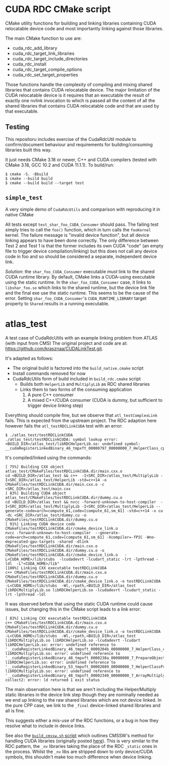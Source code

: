# CUDA RDC CMake script

CMake utility functions for building and linking libraries containing CUDA
relocatable device code and most importantly linking against those libraries.

The main CMake function to use are:
- cuda_rdc_add_library
- cuda_rdc_target_link_libraries
- cuda_rdc_target_include_directories
- cuda_rdc_install
- cuda_rdc_target_compile_options
- cuda_rdc_set_target_properties

Those functions handle the complexity of compiling and mixing shared libraries
that contains CUDA relocatable device.  The major limitation of the CUDA
relocatable device is it requires that an executable the result of exactly
one nvlink invocation to which is passed all the content of all the shared
libraries that contains CUDA relocatable code and that are used by that
executable.

## Testing

This repositoru includes exercise of the CudaRdcUtil module to confirm/document behaviour and
requirements for building/consuming libraries built this way.

It just needs CMake 3.18 or newer, C++ and CUDA compilers (tested with CMake
3.18, GCC 10.2 and CUDA 11.1.1). To build/run:

```
$ cmake -S. -Bbuild
$ cmake --build build
$ cmake --build build --target test
```

## `simple_test`

A very simple demo of `CudaRdcUtils` and comparison with reproducing it in native CMake

All tests except `test_shar_foo_CUDA_Consumer` should pass. The failing
test simply tries to call the `foo()` function, which in turn calls the `fooKernel`
kernel. The failure message is "invalid device function", but all device linking appears
to have been done correctly. The only difference between Test 2 and Test 1 is that 
the former includes its own CUDA "code" (an empty file to trigger device compilation/linking)
but this does not call any device code in foo and so should be considered a separate,
independent device link.

*Solution*: the `shar_foo_CUDA_Consumer` executable _must_ link to the shared CUDA runtime
library. By default, CMake links a CUDA-using executable using the static runtime. In the
`shar_foo_CUDA_Consumer` case, it links to `libshar_foo.so` which links to the shared runtime,
but the device link file and the final exe use the static runtime. This seems to be the cause of
the error. Setting `shar_foo_CUDA_Consumer`'s `CUDA_RUNTIME_LIBRARY` target property to `Shared`
results in a running executable.

# atlas_test

A test case of CudaRdcUtils with an example linking problem from ATLAS (with input from CMS)
The original project and code are at: https://github.com/krasznaa/CUDALinkTest.git.

It's adapted as follows:

- The original build is factored into the `build_native.cmake` script
- Install commands removed for now
- CudaRdcUtils form of build included in `build_rdc.cmake` script
  - Builds both `HelperLib` and `MultiplyLib` as RDC shared libraries
  - Links them to two forms of the consuming application
    1. A pure C++ consumer
    2. A mixed C++/CUDA consumer (CUDA is dummy, but sufficient to trigger device linking step)

Everything should compile fine, but we observe that `atl_testComplexLink` fails. This is
expected from the upstream project. The RDC adaption here however fails the `atl_testRDCLinkCUDA`
test with an error:

```console
$ ./atlas_test/testRDCLinkCUDA 
./atlas_test/testRDCLinkCUDA: symbol lookup error: <BUILD_DIR>/atlas_test/libRDCHelperLib.so: undefined symbol: __cudaRegisterLinkedBinary_46_tmpxft_00000797_00000000_7_HelperClass_cpp1_ii_c5c4d760
```

It's compiled/linked using the commands:

```console
[ 75%] Building CXX object atlas_test/CMakeFiles/testRDCLinkCUDA.dir/main.cxx.o
cd <BUILD_DIR>/atlas_test && c++  -I<SRC_DIR>/atlas_test/MultiplyLib -I<SRC_DIR>/atlas_test/HelperLib -std=c++14 -o CMakeFiles/testRDCLinkCUDA.dir/main.cxx.o -c <SRC_DIR>/atlas_test/main.cxx
[ 83%] Building CUDA object atlas_test/CMakeFiles/testRDCLinkCUDA.dir/dummy.cu.o
cd <BUILD_DIR>/atlas_test && nvcc -forward-unknown-to-host-compiler  -I<SRC_DIR>/atlas_test/MultiplyLib -I<SRC_DIR>/atlas_test/HelperLib --generate-code=arch=compute_61,code=[compute_61,sm_61] -std=c++14 -x cu -dc <SRC_DIR>/atlas_test/dummy.cu -o CMakeFiles/testRDCLinkCUDA.dir/dummy.cu.o
[ 91%] Linking CUDA device code CMakeFiles/testRDCLinkCUDA.dir/cmake_device_link.o
nvcc -forward-unknown-to-host-compiler  --generate-code=arch=compute_61,code=[compute_61,sm_61] -Xcompiler=-fPIC -Wno-deprecated-gpu-targets -shared -dlink CMakeFiles/testRDCLinkCUDA.dir/main.cxx.o CMakeFiles/testRDCLinkCUDA.dir/dummy.cu.o -o CMakeFiles/testRDCLinkCUDA.dir/cmake_device_link.o   -L<CUDA_HOME>/lib/stubs  -lcudadevrt -lcudart_static -lrt -lpthread -ldl  -L"<CUDA_HOME>/lib"
[100%] Linking CXX executable testRDCLinkCUDA
c++ CMakeFiles/testRDCLinkCUDA.dir/main.cxx.o CMakeFiles/testRDCLinkCUDA.dir/dummy.cu.o CMakeFiles/testRDCLinkCUDA.dir/cmake_device_link.o -o testRDCLinkCUDA   -L<CUDA_HOME>/lib/stubs  -Wl,-rpath,<BUILD_DIR>/atlas_test libRDCMultiplyLib.so libRDCHelperLib.so -lcudadevrt -lcudart_static -lrt -lpthread -ldl
```

It was observed before that using the static CUDA runtime could cause issues, but changing this in the CMake
script leads to a link error:

```console
[ 83%] Linking CXX executable testRDCLinkCUDA
c++ CMakeFiles/testRDCLinkCUDA.dir/main.cxx.o CMakeFiles/testRDCLinkCUDA.dir/dummy.cu.o CMakeFiles/testRDCLinkCUDA.dir/cmake_device_link.o -o testRDCLinkCUDA   -L<CUDA_HOME>/lib/stubs  -Wl,-rpath,<BUILD_DIR>/atlas_test libRDCMultiplyLib.so libRDCHelperLib.so -lcudadevrt -lcudart 
libRDCHelperLib.so: error: undefined reference to '__cudaRegisterLinkedBinary_46_tmpxft_0000204b_00000000_7_HelperClass_cpp1_ii_c5c4d760'
libRDCMultiplyLib.so: error: undefined reference to '__cudaRegisterLinkedBinary_48_tmpxft_0000238a_00000000_7_PrepareObject_cpp1_ii_6915bc6a'
libRDCHelperLib.so: error: undefined reference to '__cudaRegisterLinkedBinary_53_tmpxft_00002089_00000000_7_HelperClassPrinter_cpp1_ii_cd041c86'
libRDCMultiplyLib.so: error: undefined reference to '__cudaRegisterLinkedBinary_48_tmpxft_00002340_00000000_7_ArrayMultiply_cpp1_ii_ae303cef'
collect2: error: ld returned 1 exit status
```

The main observation here is that we aren't including the Helper/Multiply static libraries in the device link step
though they are nominally needed as we end up linking to the raw shared libraries which are not device linked. In
the pure CPP case, we link to the `_final` device-linked shared libraries and all is fine.

This suggests either a mis-use of the RDC functions, or a bug in how they resolve what to include in device links.

See also the [`build_cmssw.sh` script](atlas_test/build_cmssw.sh) which outlines CMSSW's method for handling CUDA
libraries (originally posted [here](https://github.com/krasznaa/CUDALinkTest/issues/1)). This is very similar to
the RDC pattern, the `_nv` libraries taking the place of the RDC `_static` ones in the process. Whilst the `_nv` libs
are stripped down to only device/CUDA symbols, this shouldn't make too much difference when device linking.
